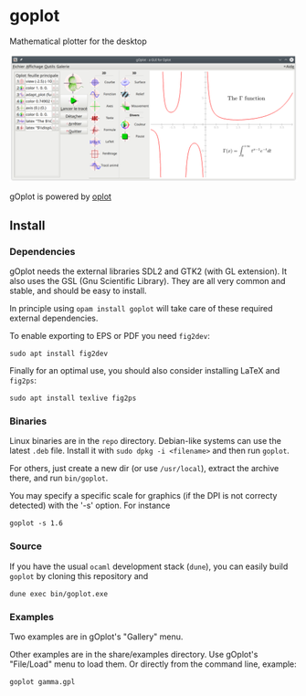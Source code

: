 # goplot
Mathematical plotter for the desktop

![goplot GUI](goplot.png)

gOplot is powered by [oplot](https://github.com/sanette/oplot)

## Install

### Dependencies

gOplot needs the external libraries SDL2 and GTK2 (with GL
extension). It also uses the GSL (Gnu Scientific Library). They are
all very common and stable, and should be easy to install.

In principle using `opam install goplot` will take care of these
required external dependencies.

To enable exporting to EPS or PDF you need `fig2dev`:
```
sudo apt install fig2dev
```

Finally for an optimal use, you should also consider installing LaTeX
and `fig2ps`:
```
sudo apt install texlive fig2ps
```

### Binaries

Linux binaries are in the `repo` directory. Debian-like systems can
use the latest `.deb` file. Install it with `sudo dpkg -i <filename>`
and then run `goplot`.

For others, just create a new dir (or use `/usr/local`), extract the
archive there, and run `bin/goplot`.

You may specify a specific scale for graphics (if the DPI is not
correcty detected) with the '-s' option. For instance

```
goplot -s 1.6
```

### Source

If you have the usual `ocaml` development stack (`dune`), you can
easily build `goplot` by cloning this repository and
```
dune exec bin/goplot.exe
```

### Examples

Two examples are in gOplot's "Gallery" menu.

Other examples are in the share/examples directory. Use gOplot's
"File/Load" menu to load them. Or directly from the command line, example:

```
goplot gamma.gpl
```
